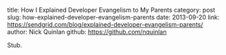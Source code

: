 title: How I Explained Developer Evangelism to My Parents
category: post
slug: how-explained-developer-evangelism-parents
date: 2013-09-20
link: https://sendgrid.com/blog/explained-developer-evangelism-parents/
author: Nick Quinlan
github: https://github.com/nquinlan


Stub.
